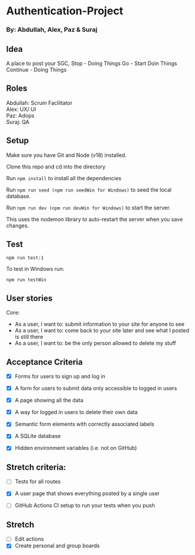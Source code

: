 # Authentication-Project

### By: Abdullah, Alex, Paz & Suraj

## Idea

A place to post your SGC,
Stop - Doing Things
Go - Start Doin Things
Continue - Doing Things

## Roles

Abdullah: Scrum Facilitator<br>
Alex: UX/ UI<br>
Paz: Adops<br>
Suraj: QA

## Setup

Make sure you have Git and Node (v18) installed.

Clone this repo and cd into the directory

Run `npm install` to install all the dependencies

Run `npm run seed (npm run seedWin for Windows)` to seed the local database.

Run `npm run dev (npm run devWin for Windows)` to start the server.

This uses the nodemon library to auto-restart the server when you save changes.

## Test

`npm run test:1`

To test in Windows run:

`npm run testWin`

## User stories

Core:

- As a user, I want to: submit information to your site for anyone to see
- As a user, I want to: come back to your site later and see what I posted is still there
- As a user, I want to: be the only person allowed to delete my stuff

## Acceptance Criteria

- [x] Forms for users to sign up and log in

- [x] A form for users to submit data only accessible to logged in users

- [x] A page showing all the data

- [x] A way for logged in users to delete their own data

- [x] Semantic form elements with correctly associated labels

- [x] A SQLite database

- [x] Hidden environment variables (i.e. not on GitHub)

## Stretch criteria:

- [ ] Tests for all routes

- [x] A user page that shows everything posted by a single user

- [ ] GitHub Actions CI setup to run your tests when you push

## Stretch

- [ ] Edit actions
- [x] Create personal and group boards
